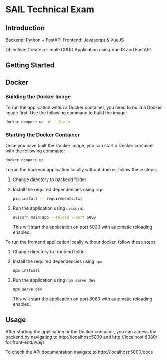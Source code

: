# SAIL Technical Exam

## Introduction

Backend: Python + FastAPI
Frontend: Javascript & VueJS

Objective: Create a simple CRUD Application using VueJS and FastAPI

## Getting Started

## Docker

### Building the Docker Image

To run the application within a Docker container, you need to build a Docker image first. Use the following command to build the image:

```bash
docker-compose up -d  --build
```

### Starting the Docker Container
Once you have built the Docker image, you can start a Docker container with the following command:

```bash
docker-compose up
```


To run the backend application locally without docker, follow these steps:

1. Change directory to backend folder

2. Install the required dependencies using `pip`:

   ```bash
   pip install -r requirements.txt
   ```

3. Run the application using `uvicorn`:

   ```bash
   uvicorn main:app --reload --port 5000
   ```

   This will start the application on port 5000 with automatic reloading enabled.


To run the frontend application locally without docker, follow these steps:

1. Change directory to frontend folder

2. Install the required dependencies using `npm`:

   ```bash
   npm instsall
   ```

3. Run the application using `npm serve dev`:

   ```bash
   npm serve dev
   ```

   This will start the application on port 8080 with automatic reloading enabled.


<!-- ## Running Tests

To run the tests for the application, you can use `pytest`. First, ensure that `pytest` is installed in your virtual environment:

```bash
pip install pytest
```

Then, execute the tests by running:

```bash
pytest tests/test_main.py
``` -->





## Usage

After starting the application or the Docker container, you can access the backend by navigating to http://localhost:5000 and http://localhost:8080/ for front-end/vuejs

To check the API documentation navigate to http://localhost:5000/docs

